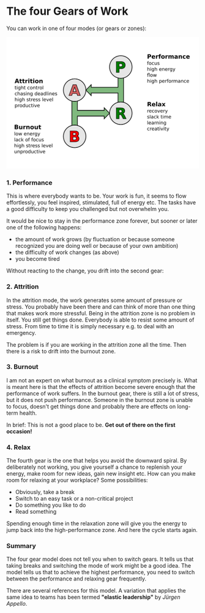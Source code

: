 
# The four Gears of Work

You can work in one of four modes (or gears or zones):

![Four Gears](images/4gears.png)

### 1. Performance
This is where everybody wants to be. Your work is fun, it seems to flow effortlessly, you feel inspired, stimulated, full of energy etc. The tasks have a good difficulty to keep you challenged but not overwhelm you. 

It would be nice to stay in the performance zone forever, but sooner or later one of the following happens:

* the amount of work grows (by fluctuation or because someone recognized you are doing well or because of your own ambition)
* the difficulty of work changes (as above)
* you become tired

Without reacting to the change, you drift into the second gear:

### 2. Attrition
In the attrition mode, the work generates some amount of pressure or stress. You probably have been there and can think of more than one thing that makes work more stressful. Being in the attrition zone is no problem in itself. You still get things done. Everybody is able to resist some amount of stress. From time to time it is simply necessary e.g. to deal with an emergency.

The problem is if you are working in the attrition zone all the time. Then there is a risk to drift into the burnout zone.

### 3. Burnout
I am not an expert on what burnout as a clinical symptom precisely is. What is meant here is that the effects of attrition become severe enough that the performance of work suffers. In the burnout gear, there is still a lot of stress, but it does not push performance. Someone in the burnout zone is unable to focus, doesn't get things done and probably there are effects on long-term health. 

In brief: This is not a good place to be. **Get out of there on the first occasion!**

### 4. Relax
The fourth gear is the one that helps you avoid the downward spiral. By deliberately not working, you give yourself a chance to replenish your energy, make room for new ideas, gain new insight etc. How can you make room for relaxing at your workplace? Some possibilities:

* Obviously, take a break
* Switch to an easy task or a non-critical project
* Do something you like to do
* Read something

Spending enough time in the relaxation zone will give you the energy to jump back into the high-performance zone. And here the cycle starts again.

### Summary

The four gear model does not tell you when to switch gears. It tells us that taking breaks and switching the mode of work might be a good idea. The model tells us that to achieve the highest performance, you need to switch between the performance and relaxing gear frequently. 

There are several references for this model. A variation that applies the same idea to teams has been termed **"elastic leadership"** by *Jürgen Appello*.
